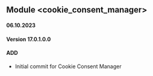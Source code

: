 ## Module <cookie_consent_manager>

#### 06.10.2023
#### Version 17.0.1.0.0
#### ADD
- Initial commit for Cookie Consent Manager
